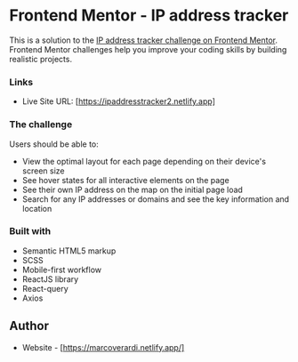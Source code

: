 # Frontend Mentor - IP address tracker

This is a solution to the [IP address tracker challenge on Frontend Mentor](https://www.frontendmentor.io/challenges/ip-address-tracker-I8-0yYAH0). Frontend Mentor challenges help you improve your coding skills by building realistic projects. 


### Links

- Live Site URL: [https://ipaddresstracker2.netlify.app]


### The challenge

Users should be able to:

- View the optimal layout for each page depending on their device's screen size
- See hover states for all interactive elements on the page
- See their own IP address on the map on the initial page load
- Search for any IP addresses or domains and see the key information and location


### Built with

- Semantic HTML5 markup
- SCSS 
- Mobile-first workflow
- ReactJS library
- React-query
- Axios


## Author

- Website - [https://marcoverardi.netlify.app/]
